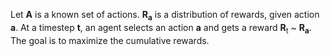 Let **A** is a known set of actions.  **R<sub>a</sub>** is a distribution of rewards, given action **a**. At a timestep **t**, an agent selects an action **a** and gets a reward **R**<sub>t</sub> ~ **R<sub>a</sub>**. The goal is to maximize the cumulative rewards.  


